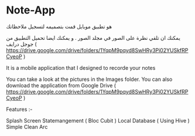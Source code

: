 # Note-App



هو تطبيق موبايل قمت بتصميمه لتسجيل ملاحظاتك

يمكنك ان تلقي نظرة على الصور في مجلد الصور .
و يمكنك ايضا تحميل التطبيق من جوجل درايف ( https://drive.google.com/drive/folders/1YqpM9pqyd8SwHRy3Pi02YUSkfRPCyeoP )

It is a mobile application that I designed to recorde your notes

You can take a look at the pictures in the Images folder.
You can also download the application from Google Drive ( https://drive.google.com/drive/folders/1YqpM9pqyd8SwHRy3Pi02YUSkfRPCyeoP )

Features :-

Splash Screen
Statemangement ( Bloc Cubit )
Local Database ( Using Hive )
Simple Clean Arc
